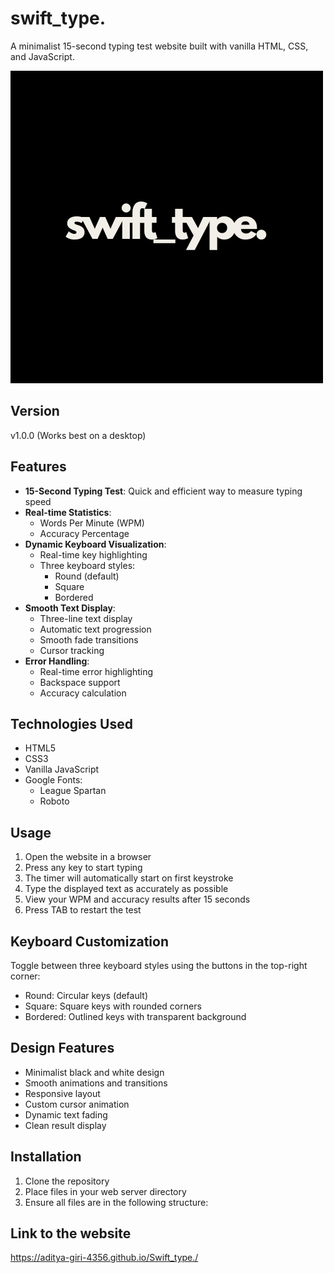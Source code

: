 # swift_type.

A minimalist 15-second typing test website built with vanilla HTML, CSS, and JavaScript.

![swift_type logo](swifttype..png)

## Version
v1.0.0 (Works best on a desktop)

## Features

- **15-Second Typing Test**: Quick and efficient way to measure typing speed
- **Real-time Statistics**: 
  - Words Per Minute (WPM)
  - Accuracy Percentage
- **Dynamic Keyboard Visualization**:
  - Real-time key highlighting
  - Three keyboard styles:
    - Round (default)
    - Square
    - Bordered
- **Smooth Text Display**:
  - Three-line text display
  - Automatic text progression
  - Smooth fade transitions
  - Cursor tracking
- **Error Handling**:
  - Real-time error highlighting
  - Backspace support
  - Accuracy calculation

## Technologies Used

- HTML5
- CSS3
- Vanilla JavaScript
- Google Fonts:
  - League Spartan
  - Roboto

## Usage

1. Open the website in a browser
2. Press any key to start typing
3. The timer will automatically start on first keystroke
4. Type the displayed text as accurately as possible
5. View your WPM and accuracy results after 15 seconds
6. Press TAB to restart the test

## Keyboard Customization

Toggle between three keyboard styles using the buttons in the top-right corner:
- Round: Circular keys (default)
- Square: Square keys with rounded corners
- Bordered: Outlined keys with transparent background

## Design Features

- Minimalist black and white design
- Smooth animations and transitions
- Responsive layout
- Custom cursor animation
- Dynamic text fading
- Clean result display

## Installation

1. Clone the repository
2. Place files in your web server directory
3. Ensure all files are in the following structure:


## Link to the website 

https://aditya-giri-4356.github.io/Swift_type./

